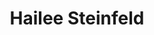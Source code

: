 ---
title: Hailee Steinfeld
domain: haileesteinfeldofficial.com/
image: ../images/projects/haileesteinfeld.png
---